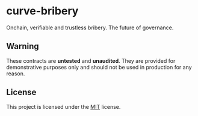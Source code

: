 # curve-bribery
Onchain, verifiable and trustless bribery. The future of governance.

## Warning
These contracts are **untested** and **unaudited**. They are provided for demonstrative purposes only and should not be used in production for any reason.

## License
This project is licensed under the [MIT](LICENSE) license.
